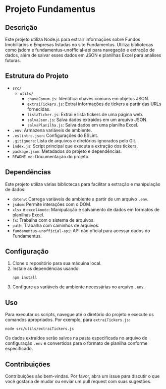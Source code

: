 
# Projeto Fundamentus

## Descrição

Este projeto utiliza Node.js para extrair informações sobre Fundos Imobiliários e Empresas listadas no site Fundamentus. Utiliza bibliotecas como jsdom e fundamentus-unofficial-api para navegação e extração de dados, além de salvar esses dados em JSON e planilhas Excel para análises futuras.

## Estrutura do Projeto

- `src/`
  - `utils/`
    - `chaveComum.js`: Identifica chaves comuns em objetos JSON.
    - `extraiTickers.js`: Extrai informações de tickers a partir das URLs fornecidas.
    - `listaTicker.js`: Extrai e lista tickers de uma página web.
    - `salvaJson.js`: Salva dados extraídos em um arquivo JSON.
    - `salvaPlanilha.js`: Salva dados em uma planilha Excel.
- `.env`: Armazena variáveis de ambiente.
- `.eslintrc.json`: Configurações do ESLint.
- `.gitignore`: Lista de arquivos e diretórios ignorados pelo Git.
- `index.js`: Script principal que executa a extração dos tickers.
- `package.json`: Metadados do projeto e dependências.
- `README.md`: Documentação do projeto.

## Dependências

Este projeto utiliza várias bibliotecas para facilitar a extração e manipulação de dados:

- `dotenv`: Carrega variáveis de ambiente a partir de um arquivo `.env`.
- `jsdom`: Permite interações com o DOM.
- `xlsx` e `excel4node`: Manipulação e salvamento de dados em formatos de planilhas Excel.
- `fs`: Trabalha com o sistema de arquivos.
- `path`: Trabalha com caminhos de arquivos.
- `fundamentus-unofficial-api`: API não oficial para acessar dados do Fundamentus.

## Configuração

1. Clone o repositório para sua máquina local.
2. Instale as dependências usando:
   ```
   npm install
   ```
3. Configure as variáveis de ambiente necessárias no arquivo `.env`.

## Uso

Para executar os scripts, navegue até o diretório do projeto e execute os comandos apropriados. Por exemplo, para `extraiTickers.js`:
```
node src/utils/extraiTickers.js
```

Os dados extraídos serão salvos na pasta especificada no arquivo de configuração `.env` e convertidos para o formato de planilha conforme especificado.

## Contribuições

Contribuições são bem-vindas. Por favor, abra um issue para discutir o que você gostaria de mudar ou enviar um pull request com suas sugestões.
